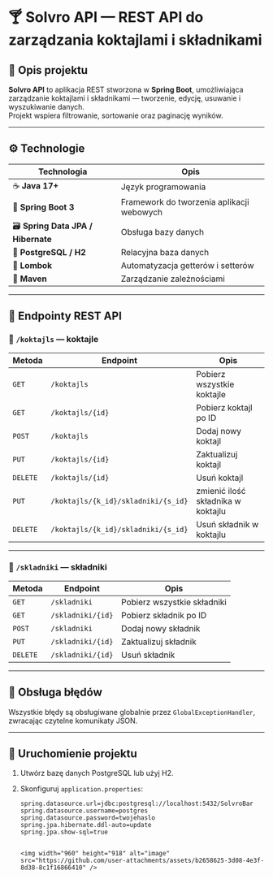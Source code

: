 # 🍸 Solvro API — REST API do zarządzania koktajlami i składnikami

## 📘 Opis projektu

**Solvro API** to aplikacja REST stworzona w **Spring Boot**, umożliwiająca zarządzanie koktajlami i składnikami — tworzenie, edycję, usuwanie i wyszukiwanie danych.  
Projekt wspiera filtrowanie, sortowanie oraz paginację wyników.

---

## ⚙️ Technologie

| Technologia | Opis |
|--------------|------|
| ☕ **Java 17+** | Język programowania |
| 🌱 **Spring Boot 3** | Framework do tworzenia aplikacji webowych |
| 🗃️ **Spring Data JPA / Hibernate** | Obsługa bazy danych |
| 💾 **PostgreSQL / H2** | Relacyjna baza danych |
| 🧰 **Lombok** | Automatyzacja getterów i setterów |
| 🧱 **Maven** | Zarządzanie zależnościami |

---

## 🔌 Endpointy REST API

### 🍹 `/koktajls` — koktajle

| Metoda | Endpoint | Opis |
|---------|-----------|------|
| `GET` | `/koktajls` | Pobierz wszystkie koktajle |
| `GET` | `/koktajls/{id}` | Pobierz koktajl po ID |
| `POST` | `/koktajls` | Dodaj nowy koktajl |
| `PUT` | `/koktajls/{id}` | Zaktualizuj koktajl |
| `DELETE` | `/koktajls/{id}` | Usuń koktajl |
| `PUT` | `/koktajls/{k_id}/skladniki/{s_id}` | zmienić ilość składnika w koktajlu |
| `DELETE` | `/koktajls/{k_id}/skladniki/{s_id}` | Usuń składnik w koktajlu |

---

### 🍋 `/skladniki` — składniki

| Metoda | Endpoint | Opis |
|---------|-----------|------|
| `GET` | `/skladniki` | Pobierz wszystkie składniki |
| `GET` | `/skladniki/{id}` | Pobierz składnik po ID |
| `POST` | `/skladniki` | Dodaj nowy składnik |
| `PUT` | `/skladniki/{id}` | Zaktualizuj składnik |
| `DELETE` | `/skladniki/{id}` | Usuń składnik |

---

## 🚦 Obsługa błędów

Wszystkie błędy są obsługiwane globalnie przez `GlobalExceptionHandler`, zwracając czytelne komunikaty JSON.

---

## 🏁 Uruchomienie projektu

1. Utwórz bazę danych PostgreSQL lub użyj H2.  
2. Skonfiguruj `application.properties`:

   ```properties
   spring.datasource.url=jdbc:postgresql://localhost:5432/SolvroBar
   spring.datasource.username=postgres
   spring.datasource.password=twojehaslo
   spring.jpa.hibernate.ddl-auto=update
   spring.jpa.show-sql=true


   <img width="960" height="918" alt="image" src="https://github.com/user-attachments/assets/b2658625-3d08-4e3f-8d38-8c1f16866410" />


